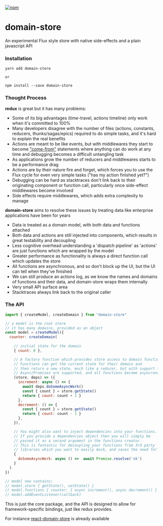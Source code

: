
[![npm](https://img.shields.io/npm/v/domain-store.svg)](https://www.npmjs.com/package/domain-store)

# domain-store

An experimental Flux style store with native side-effects and a plain javascript API

### Installation

    yarn add domain-store
    
    or
    
    npm install --save domain-store

### Thought Process

**redux** is great but it has many problems:
* Some of its big advantages (time-travel, actions timeline) only work when it's committed to 100%
* Many developers disagree with the number of files (actions, constants, reducers, thunks/sagas/epics) required to do simple tasks, and it's hard to explain the real benefits
* Actions are meant to be like events, but with middlewares they start to become ["come-from"](https://en.wikipedia.org/wiki/COMEFROM) statements where anything can do work at any time and debugging becomes a difficult untangling task
* As applications grow the number of reducers and middlewares starts to be a performance drag
* Actions are by their nature fire and forget, which forces you to use the Flux cycle for even very simple tasks ("has my action finished yet?")
* Debugging can be hard as stacktraces don't link back to their originating component or function call, particularly once side-effect middlewares become involved
* Side effects require middlewares, which adds extra complexity to manage

**domain-store** aims to resolve these issues by treating data like enterprise applications have been for years
* Data is treated as a domain model, with both data and functions attached
* Both data and actions are still injected into components, which results in great testability and decoupling
* Less cognitive overhead understanding a 'dispatch pipeline' as 'actions' are just functions which are wrapped by the model
* Greater performance as functionality is always a direct function call which updates the store
* All functions are asynchronous, and so don't block up the UI, but the UI can tell when they've finished
* We can still produce an actions log, as we know the names and domains of functions and their data, and domain-store wraps them internally
* Very small API surface area
* Stacktraces always link back to the original caller

### The API

```js
import { createModel, createDomain } from "domain-store"

// a model is the root store
// it has many domains, provided as an object
const model = createModel({
  counter: createDomain(
    
    // initial state for the domain
    { count: 0 }, 

    // A factory function which provides store access to domain functions.
    // Functions can get the current state for their domain and 
    // then return a new state, much like a reducer, but with support for side-effects.
    // Async/Promises are supported, and all functions become asyncronous
    (store, deps) => ({
      increment: async () => {
        await deps.doSomeAsyncWork()
        const { count } = store.getState()
        return { count: count + 1 }
      },
      decrement: () => {
        const { count } = store.getState()
        return { count: count - 1 }
      },
    }),

    // You might also want to inject dependencies into your functions.
    // If you provide a dependencies object then you will simply be  
    // passed it as a second argument in the functions creator.
    // This is fantastic for decoupling your functions from 3rd party 
    // libraries which you want to easily mock, and saves the need for stubbing
    {
      doSomeAsyncWork: async () =>  await Promise.resolve('ok')
    }
  )
})

// model now contains:
// model.store { getState(), setState() }
// model.functions { counter: { async increment(), async decrement() } }
// model.addEventListener(callback)
```

This is just the core package, and the API is designed to allow for framework-specific bindings, just like redux provides.

For instance [react-domain-store](https://github.com/Nick-Lucas/react-domain-store) is already available